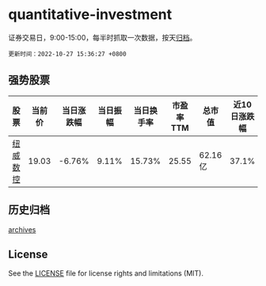 # quantitative-investment

证券交易日，9:00-15:00，每半时抓取一次数据，按天[归档](archives)。

`更新时间：2022-10-27 15:36:27 +0800`

## 强势股票

|股票|当前价|当日涨跌幅|当日振幅|当日换手率|市盈率TTM|总市值|近10日涨跌幅|
|----|----|----|----|----|----|----|----|
|[纽威数控](https://xueqiu.com/S/SH688697)|19.03|-6.76%|9.11%|15.73%|25.55|62.16亿|37.1%|

## 历史归档

[archives](archives)

## License

See the [LICENSE](LICENSE) file for license rights and limitations (MIT).